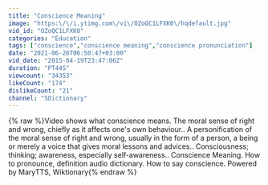 ```yaml
---
title: "Conscience Meaning"
image: "https:\/\/i.ytimg.com\/vi\/OZoQC1LFXK0\/hqdefault.jpg"
vid_id: "OZoQC1LFXK0"
categories: "Education"
tags: ["conscience","conscience meaning","conscience pronunciation"]
date: "2021-06-26T06:50:47+03:00"
vid_date: "2015-04-19T23:47:06Z"
duration: "PT44S"
viewcount: "34353"
likeCount: "174"
dislikeCount: "21"
channel: "SDictionary"
---
```

{% raw %}Video shows what conscience means. The moral sense of right and wrong, chiefly as it affects one's own behaviour.. A personification of the moral sense of right and wrong, usually in the form of a person, a being or merely a voice that gives moral lessons and advices.. Consciousness; thinking; awareness, especially self-awareness..  Conscience Meaning. How to pronounce, definition audio dictionary. How to say conscience. Powered by MaryTTS, Wiktionary{% endraw %}
